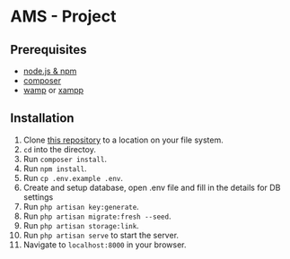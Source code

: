 # AMS - Project

## Prerequisites

- [node.js & npm](https://nodejs.org/)
- [composer](https://getcomposer.org/)
- [wamp](http://www.wampserver.com/en/) or [xampp](https://www.apachefriends.org/index.html)

## Installation

1. Clone [this repository](git@github.com:mashemaru/ams.git) to a location on your file system.
2. `cd` into the directoy.
3. Run `composer install`.
4. Run `npm install`.
5. Run `cp .env.example .env`.
6. Create and setup database, open .env file and fill in the details for DB settings
7. Run `php artisan key:generate`.
8. Run `php artisan migrate:fresh --seed`.
9. Run `php artisan storage:link`.
10. Run `php artisan serve` to start the server.
11. Navigate to `localhost:8000` in your browser.
